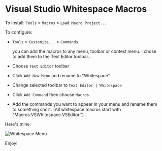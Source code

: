 Visual Studio Whitespace Macros
=

To install: `Tools` > `Macros` > `Load Macro Project...`

To configure:

* `Tools` > `Customize...` > `Commands`

    you can add the macros to any menu, toolbar or context menu. I chose to add them to the Text Editor toolbar...

* Choose `Text Editor` toolbar
* Click `Add New Menu` and rename to "Whitespace"
* Change selected toolbar to `Text Editor | Whitespace`
* Click `Add Command` then choose `Macros`
* Add the commands you want to appear in your menu and rename them to something short. (All whitespace macros start with "Macros.VSWhitespace.VSEditor.")

Here's mine:

![Whitespace Menu](/jamesfoster/VS-Whitespace-Macros/raw/master/images/menu.png)

Enjoy!